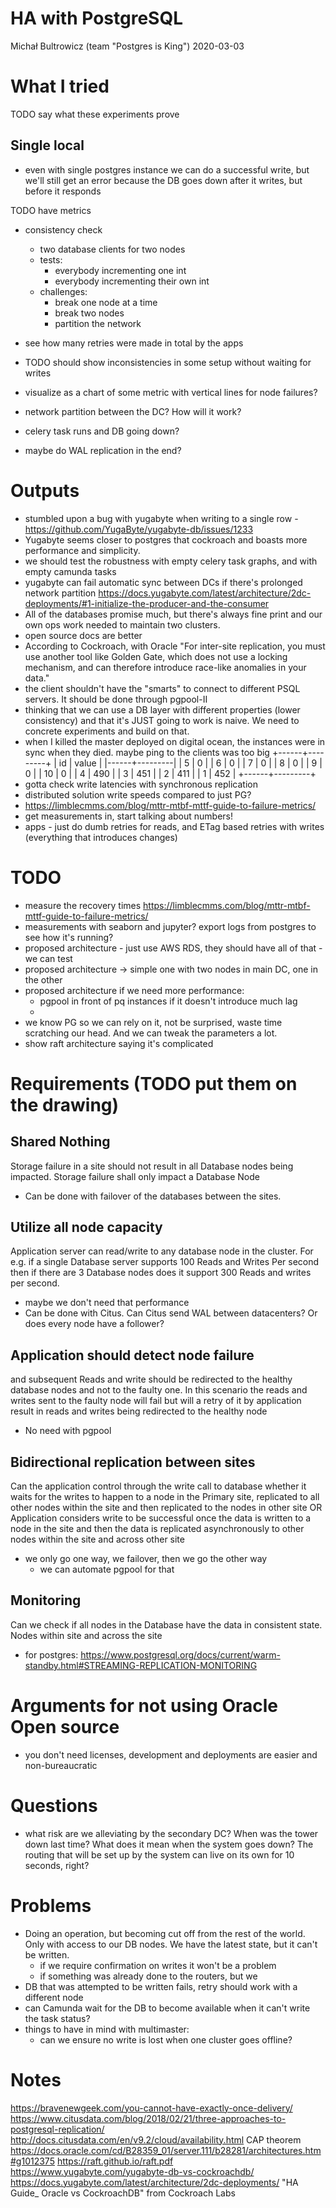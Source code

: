 HA with PostgreSQL
======================

Michał Bultrowicz
(team "Postgres is King")
2020-03-03


What I tried
============

TODO say what these experiments prove

Single local
------------

* even with single postgres instance we can do a successful write,
  but we'll still get an error because the DB goes down after it writes, but before it responds

TODO have metrics

* consistency check
    * two database clients for two nodes
    * tests:
        * everybody incrementing one int
        * everybody incrementing their own int
    * challenges:
        * break one node at a time
        * break two nodes
        * partition the network
* see how many retries were made in total by the apps
* TODO should show inconsistencies in some setup without waiting for writes
* visualize as a chart of some metric with vertical lines for node failures?
* network partition between the DC? How will it work?
* celery task runs and DB going down?

* maybe do WAL replication in the end?





Outputs
========

* stumbled upon a bug with yugabyte when writing to a single row - https://github.com/YugaByte/yugabyte-db/issues/1233
* Yugabyte seems closer to postgres that cockroach and boasts more performance and simplicity.
* we should test the robustness with empty celery task graphs, and with empty camunda tasks
* yugabyte can fail automatic sync between DCs if there's prolonged network partition
  https://docs.yugabyte.com/latest/architecture/2dc-deployments/#1-initialize-the-producer-and-the-consumer
* All of the databases promise much, but there's always fine print and our own ops work needed
  to maintain two clusters.
* open source docs are better
* According to Cockroach, with Oracle "For inter-site replication, you must use another tool like
  Golden Gate, which does not use a locking mechanism, and can therefore introduce race-like
  anomalies in your data."
* the client shouldn't have the "smarts" to connect to different PSQL servers. It should be done
  through pgpool-II
* thinking that we can use a DB layer with different properties (lower consistency) and that
  it's JUST going to work is naive. We need to concrete experiments and build on that.
* when I killed the master  deployed on digital ocean, the instances were in sync when they died.
  maybe ping to the clients was too big
+------+---------+
| id   | value   |
|------+---------|
| 5    | 0       |
| 6    | 0       |
| 7    | 0       |
| 8    | 0       |
| 9    | 0       |
| 10   | 0       |
| 4    | 490     |
| 3    | 451     |
| 2    | 411     |
| 1    | 452     |
+------+---------+
* gotta check write latencies with synchronous replication
* distributed solution write speeds compared to just PG?
* https://limblecmms.com/blog/mttr-mtbf-mttf-guide-to-failure-metrics/
* get measurements in, start talking about numbers!
* apps - just do dumb retries for reads, and ETag based retries with writes (everything that introduces changes)

TODO
====

* measure the recovery times https://limblecmms.com/blog/mttr-mtbf-mttf-guide-to-failure-metrics/
* measurements with seaborn and jupyter? export logs from postgres to see how it's running?
* proposed architecture - just use AWS RDS, they should have all of that - we can test
* proposed architecture -> simple one with two nodes in main DC, one in the other
* proposed architecture if we need more performance:
  * pgpool in front of pq instances if it doesn't introduce much lag
  * 
* we know PG so we can rely on it, not be surprised, waste time scratching our head.
  And we can tweak the parameters a lot.
* show raft architecture saying it's complicated


Requirements (TODO put them on the drawing)
============

Shared Nothing
---------------
Storage failure in a site should not result in all Database nodes being impacted.
Storage failure shall only impact a Database Node

* Can be done with failover of the databases between the sites.


Utilize all node capacity
-------------------------
Application server can read/write to any database node in the cluster.
For e.g. if a single Database server supports 100 Reads and Writes Per second then
if there are 3 Database nodes does it support 300 Reads and writes per second.

* maybe we don't need that performance
* Can be done with Citus. Can Citus send WAL between datacenters?
  Or does every node have a follower?


Application should detect node failure
--------------------------------------
and subsequent Reads and write should be redirected to the healthy database nodes and not to
the faulty one. In this scenario  the reads and writes sent to the faulty node will fail
but will a retry of it by application result in reads and writes being redirected to the
healthy node

* No need with pgpool


Bidirectional replication between sites
-----------------------------------------------------

Can the application control through the write call to database whether it waits for the writes
to happen to a node in the Primary site, replicated to all other nodes within the site and
then replicated to the nodes in other site
OR Application considers write to be successful once the data is written to a node in the
site and then the data is replicated asynchronously to other nodes within the site and across
other site 

* we only go one way, we failover, then we go the other way
    * we can automate pgpool for that


Monitoring
----------
Can we check if all nodes in the Database have the data in consistent state.
Nodes within site and across the site

* for postgres: https://www.postgresql.org/docs/current/warm-standby.html#STREAMING-REPLICATION-MONITORING



Arguments for not using Oracle Open source
==============================

* you don't need licenses, development and deployments are easier and non-bureaucratic




Questions
==========

* what risk are we alleviating by the secondary DC? When was the tower down last time?
  What does it mean when the system goes down? The routing that will be set up by the system can
  live on its own for 10 seconds, right?


Problems
========

* Doing an operation, but becoming cut off from the rest of the world.
  Only with access to our DB nodes.
  We have the latest state, but it can't be written.
    * if we require confirmation on writes it won't be a problem
    * if something was already done to the routers, but we
* DB that was attempted to be written fails, retry should work with a different node
* can Camunda wait for the DB to become available when it can't write the task status?
* things to have in mind with multimaster:
    * can we ensure no write is lost when one cluster goes offline?


Notes
=====

https://bravenewgeek.com/you-cannot-have-exactly-once-delivery/
https://www.citusdata.com/blog/2018/02/21/three-approaches-to-postgresql-replication/
http://docs.citusdata.com/en/v9.2/cloud/availability.html
CAP theorem
https://docs.oracle.com/cd/B28359_01/server.111/b28281/architectures.htm#g1012375
https://raft.github.io/raft.pdf
https://www.yugabyte.com/yugabyte-db-vs-cockroachdb/
https://docs.yugabyte.com/latest/architecture/2dc-deployments/
"HA Guide_ Oracle vs CockroachDB" from Cockroach Labs
